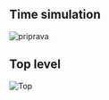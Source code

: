 ## Time simulation 
![priprava](https://user-images.githubusercontent.com/60606149/77112409-3c887280-6a29-11ea-8c3c-8d250f5b24db.jpg)

## Top level 
![Top](https://user-images.githubusercontent.com/60606149/77122166-369c8c80-6a3d-11ea-95ca-e4d2e0d7174c.jpeg)


